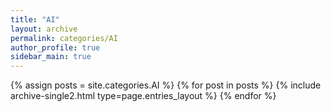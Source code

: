 ```yaml
---
title: "AI"
layout: archive
permalink: categories/AI
author_profile: true
sidebar_main: true
---
```


{% assign posts = site.categories.AI %}
{% for post in posts %} {% include archive-single2.html type=page.entries_layout %} {% endfor %}
